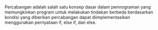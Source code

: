 Percabangan adalah salah satu konsep dasar dalam pemrograman yang memungkinkan program untuk melakukan tindakan berbeda berdasarkan kondisi yang diberikan
percabangan dapat diimplementasikan menggunakan pernyataan if, else if, dan else.

